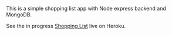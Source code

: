 This is a simple shopping list app with Node express backend and MongoDB.

See the in progress [Shopping List](https://shopping-list-v2.herokuapp.com/) live on Heroku.
